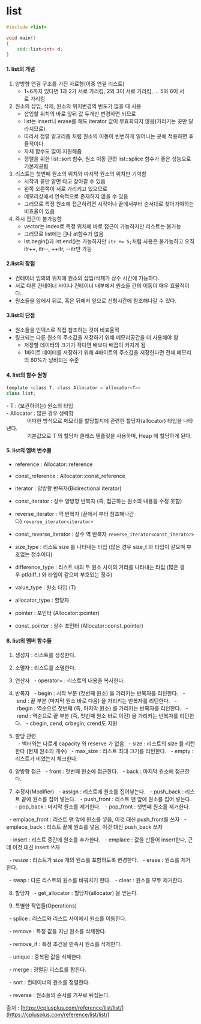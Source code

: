 # list

```C++
#include <list>

void main()
{
    std::list<int> d;
}
```

#### 1. list의 개념
1) 양방향 연결 구조를 가진 자료형(이중 연결 리스트)
	- 1~6까지 있다면 1과 2가 서로 가리킴, 2와 3이 서로 가리킴, ... 5와 6이 서로 가리킴
2) 원소의 삽입, 삭제, 원소의 위치변경의 빈도가 많을 때 사용
	- 삽입할 위치의 바로 앞뒤 값 두개만 변경하면 되므로
	- list는 insert나 erase를 해도 iterator 값이 무효화되지 않음(가리키는 곳만 달라지므로)
	- 따라서 정렬 알고리즘 처럼 원소의 이동이 빈번하게 일어나는 곳에 적용하면 효율적이다.
	- 자체 함수도 많이 지원해줌
	- 정렬을 위한 list::sort 함수, 원소 이동 관련 list::splice 함수가 좋은 성능으로 기본제공됨
3) 리스트는 첫번째 원소의 위치와 마지막 원소의 위치만 기억함
	- 시작과 끝만 알면 타고 찾아갈 수 있음
	- 왼쪽 오른쪽이 서로 가리키고 있으므로
	- 메모리상에서 연속적으로 존재하지 않을 수 있음
	- 그러므로 특정 원소에 접근하려면 시작이나 끝에서부터 순서대로 찾아가야하는 비효율이 있음
4) 즉시 접근이 불가능함
	- vector는 index로 특정 위치에 바로 접근이 가능하지만 리스트는 불가능  
	- 그러므로 list에는 []나 at함수가 없음  
	- lst.begin()과 lst.end()는 가능하지만 `itr += 5;`처럼 사용은 불가능하고 오직 itr++, itr--, ++itr, --itr만 가능

#### 2.list의 장점
- 컨테이너 임의의 위치에 원소의 삽입/삭제가 상수 시간에 가능하다.
- 서로 다른 컨테이너 사이나 컨테이너 내부에서 원소들 간의 이동이 매우 효율적이다.
- 원소들을 앞에서 뒤로, 혹은 뒤에서 앞으로 선형시간에 참조해나갈 수 있다.
  
#### 3.list의 단점
- 원소들을 인덱스로 직접 참조하는 것이 비효율적
- 링크되는 다른 원소의 주소값을 저장하기 위해 메모리공간을 더 사용해야 함
	- 저장할 데이터의 크기가 작다면 배보다 배꼽이 커지게 됨
	- 1바이트 데이터를 저장하기 위해 4바이트의 주소값을 저장한다면 전체 메모리의 80%가 낭비되는 수준
  
#### 4. list의 함수 원형
```C++
template <class T, class Allocator = allocator<T>>
class list;
```
- T : (보관하려는) 원소의 타입  
- Allocator : 많은 경우 생략함  
              어떠한 방식으로 메모리를 할당할지에 관련한 할당자(allocator) 타입을 나타낸다.   
              기본값으로 T 의 할당자 클래스 템플릿을 사용하며, Heap 에 할당하게 된다.

#### 5. list의 멤버 변수들
- reference : Allocator::reference
- const_reference : Allocator::const_reference

- iterator : 양방향 반복자(Bidirectional iterator)
- const_iterator : 상수 양방향 반복자 (즉, 접근하는 원소의 내용을 수정 못함)
- reverse_iterator : 역 반복자 (끝에서 부터 참조해나간다) `reverse_iterator<iterator>`
- const_reverse_iterator : 상수 역 반복자 `reverse_iterator<const_iterator>`

- size_type : 리스트 size 를 나타내는 타입 (많은 경우 size_t 와 타입이 같으며 부호없는 정수이다)
- difference_type : 리스트 내의 두 원소 사이의 거리를 나타내는 타입 (많은 경우 ptfdiff_t 와 타입이 같으며 부호있는 정수)
- value_type : 원소 타입 (T)
- allocator_type : 할당자

- pointer : 포인터 (Allocator::pointer)
- const_pointer : 상수 포인터 (Allocator::const_pointer)

#### 6. list의 멤버 함수들
1) 생성자 : 리스트를 생성한다.
2) 소멸자 : 리스트를 소멸한다.

3) 연산자
  - operator= : 리스트의 내용을 복사한다.

4) 반복자
  - begin : 시작 부분 (첫번째 원소) 을 가리키는 반복자를 리턴한다.
  - end : 끝 부분 (마지막 원소 바로 다음) 을 가리키는 반복자를 리턴한다.
  - rbegin : 역순으로 첫번째 (즉, 마지막 원소) 를 가리키는 반복자를 리턴한다.
  - rend : 역순으로 끝 부분 (즉, 첫번째 원소 바로 이전) 을 가리키는 반복자를 리턴한다.
  - cbegin, cend, crbegin, crend도 지원

5) 할당 관련  
  - 벡터와는 다르게 capacity 와 reserve 가 없음
  - size : 리스트의 size 를 리턴한다 (현재 원소의 개수)
  - max_size : 리스트 최대 크기를 리턴한다.
  - empty : 리스트가 비었는지 체크한다.

6) 양방향 접근
  - front : 첫번째 원소에 접근한다.
  - back : 마지막 원소에 접근한다.

7) 수정자(Modifier)
  - assign : 리스트에 원소를 집어넣는다.
  - push_back : 리스트 끝에 원소를 집어 넣는다.
  - push_front : 리스트 맨 앞에 원소를 집어 넣는다.
  - pop_back : 마지막 원소를 제거한다.
  - pop_front : 첫번째 원소를 제거한다.

  - emplace_front : 리스트 맨 앞에 원소를 넣음, 이것 대신 push_front를 쓰자
  - emplace_back : 리스트 끝에 원소를 넣음, 이것 대신 push_back 쓰자

  - insert : 리스트 중간에 원소를 추가한다.
  - emplace : 값을 만들어 insert한다, 근데 이것 대신 insert 쓰자

  - resize : 리스트가 size 개의 원소를 포함하도록 변경한다.
  - erase : 원소를 제거한다.

  - swap : 다른 리스트와 원소를 바꿔치기 한다.
  - clear : 원소를 모두 제거한다.

8) 할당자
  - get_allocator : 할당자(allocator) 을 얻는다.

9) 특별한 작업들(Operations)

  - splice : 리스트와 리스트 사이에서 원소를 이동한다.

  - remove : 특정 값을 지닌 원소를 삭제한다.

  - remove_if : 특정 조건을 만족시 원소를 삭제한다.

  - unique : 중복된 값을 삭제한다.

  - merge : 정렬된 리스트를 합친다.

  - sort : 컨테이너의 원소를 정렬한다.

  - reverse : 원소들의 순서를 거꾸로 뒤집는다.

출처 : [https://cplusplus.com/reference/list/list/](https://cplusplus.com/reference/list/list/)